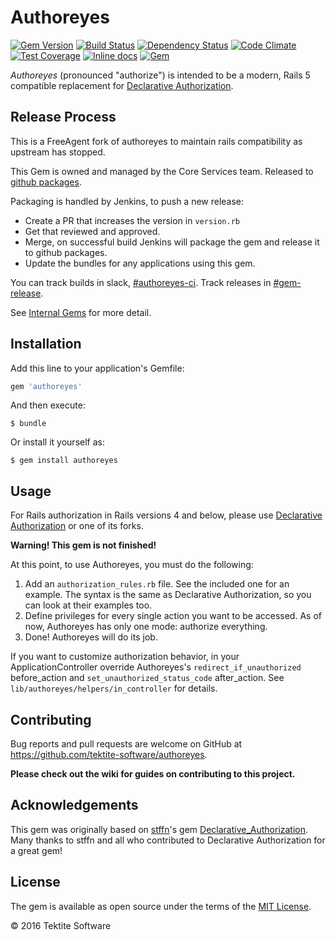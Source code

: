# Authoreyes

[![Gem Version](https://badge.fury.io/rb/authoreyes.svg)](https://badge.fury.io/rb/authoreyes) [![Build Status](https://travis-ci.org/tektite-software/authoreyes.svg?branch=master)](https://travis-ci.org/tektite-software/authoreyes) [![Dependency Status](https://gemnasium.com/badges/github.com/tektite-software/authoreyes.svg)](https://gemnasium.com/github.com/tektite-software/authoreyes)
 [![Code Climate](https://codeclimate.com/github/tektite-software/authoreyes/badges/gpa.svg)](https://codeclimate.com/github/tektite-software/authoreyes) [![Test Coverage](https://codeclimate.com/github/tektite-software/authoreyes/badges/coverage.svg)](https://codeclimate.com/github/tektite-software/authoreyes/coverage) [![Inline docs](http://inch-ci.org/github/tektite-software/authoreyes.svg?branch=master)](http://inch-ci.org/github/tektite-software/authoreyes)
[![Gem](https://github.com/fac/authoreyes/actions/workflows/freeagent-gem.yml/badge.svg)](https://github.com/fac/authoreyes/actions/workflows/freeagent-gem.yml)

_Authoreyes_ (pronounced "authorize") is intended to be a modern, Rails 5 compatible replacement for [Declarative Authorization](https://github.com/stffn/declarative_authorization/).

## Release Process

This is a FreeAgent fork of authoreyes to maintain rails compatibility as upstream has stopped.

This Gem is owned and managed by the Core Services team. Released to [github packages](https://github.com/fac/authoreyes/packages).

Packaging is handled by Jenkins, to push a new release:

* Create a PR that increases the version in `version.rb`
* Get that reviewed and approved.
* Merge, on successful build Jenkins will package the gem and release it to github packages.
* Update the bundles for any applications using this gem.

You can track builds in slack, [#authoreyes-ci](https://freeagent.slack.com/channels/authoreyes-ci). Track releases in [#gem-release](https://freeagent.slack.com/channels/gem-release).

See [Internal Gems](https://www.notion.so/freeagent/Internal-gems) for more detail.

## Installation

Add this line to your application's Gemfile:

```ruby
gem 'authoreyes'
```

And then execute:

    $ bundle

Or install it yourself as:

    $ gem install authoreyes

## Usage

For Rails authorization in Rails versions 4 and below, please use [Declarative Authorization](https://github.com/stffn/declarative_authorization) or one of its forks.

__Warning! This gem is not finished!__

At this point, to use Authoreyes, you must do the following:
  1. Add an `authorization_rules.rb` file.  See the included one for an example.  The syntax is the same as Declarative Authorization, so you can look at their examples too.
  2. Define privileges for every single action you want to be accessed.  As of now, Authoreyes has only one mode: authorize everything.
  3. Done!  Authoreyes will do its job.

If you want to customize authorization behavior, in your ApplicationController override Authoreyes's `redirect_if_unauthorized` before_action and `set_unauthorized_status_code` after_action.  See `lib/authoreyes/helpers/in_controller` for details.

## Contributing

Bug reports and pull requests are welcome on GitHub at https://github.com/tektite-software/authoreyes.

__Please check out the wiki for guides on contributing to this project.__

## Acknowledgements

This gem was originally based on [stffn](https://github.com/stffn)'s gem [Declarative_Authorization](https://github.com/stffn/declarative_authorization).  Many thanks to stffn and all who contributed to Declarative Authorization for a great gem!


## License

The gem is available as open source under the terms of the [MIT License](http://opensource.org/licenses/MIT).

:copyright: 2016 Tektite Software
